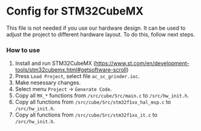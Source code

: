 Config for STM32CubeMX
======================

This file is not needed if you use our hardware design. It can be used to adjust 
the project to different hardware layout. To do this, follow next steps.

### How to use

1. Install and run STM32CubeMX
   (https://www.st.com/en/development-tools/stm32cubemx.html#getsoftware-scroll)
2. Press `Load Project`, select file `ac_sc_grinder.ioc`.
3. Make nesessary changes.
4. Select menu `Project` -> `Generate Code`.
5. Copy all `MX_*` functions from `/src/cube/Src/main.c` to `/src/hw_init.h`.
6. Copy all functions from `/src/cube/Src/stm32f1xx_hal_msp.c` to `/src/hw_init.h`.
7. Copy all functions from `/src/cube/Src/stm32f1xx_it.c` to `/src/hw_init.h`.
